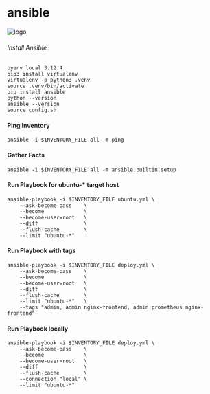 # ansible

![logo](https://user-images.githubusercontent.com/26479/113611957-81d90b80-964f-11eb-95c9-2fb0dfa3cb0b.png)

###### Install Ansible
```shell
pyenv local 3.12.4
pip3 install virtualenv
virtualenv -p python3 .venv
source .venv/bin/activate
pip install ansible
python --version
ansible --version
source config.sh
```

#### Ping Inventory
```shell
ansible -i $INVENTORY_FILE all -m ping
```

#### Gather Facts
```shell
ansible -i $INVENTORY_FILE all -m ansible.builtin.setup
```

#### Run Playbook for ubuntu-* target host
```shell
ansible-playbook -i $INVENTORY_FILE ubuntu.yml \
    --ask-become-pass    \
    --become             \
    --become-user=root   \
    --diff               \
    --flush-cache        \
    --limit "ubuntu-*"
```

#### Run Playbook with tags
```shell
ansible-playbook -i $INVENTORY_FILE deploy.yml \
    --ask-become-pass    \
    --become             \
    --become-user=root   \
    --diff               \
    --flush-cache        \
    --limit "ubuntu-*"   \
    --tags "admin, admin nginx-frontend, admin prometheus nginx-frontend"
```

#### Run Playbook locally
```shell
ansible-playbook -i $INVENTORY_FILE deploy.yml \
    --ask-become-pass    \
    --become             \
    --become-user=root   \
    --diff               \
    --flush-cache        \
    --connection "local" \
    --limit "ubuntu-*"
```

